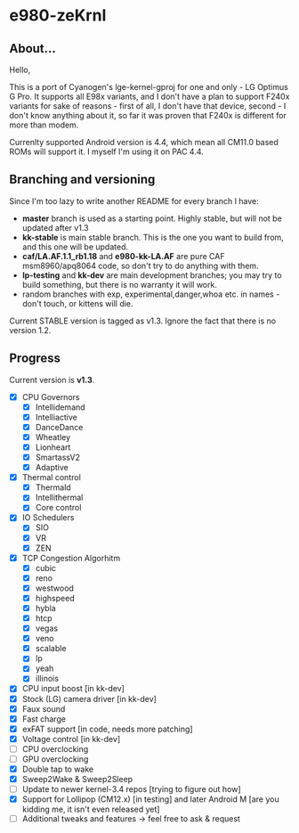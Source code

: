 # e980-zeKrnl

## About...

Hello,

This is a port of Cyanogen's lge-kernel-gproj for one and only - LG 
Optimus G Pro. It supports all E98x variants, and I don't have a plan 
to support F240x variants for sake of reasons - first of all, I don't 
have that device, second - I don't know anything about it, so far it 
was proven that F240x is different for more than modem.

Currenlty supported Android version is 4.4, which mean all CM11.0 
based ROMs will support it. I myself I'm using it on PAC 4.4.

## Branching and versioning
Since I'm too lazy to write another README for every branch I have:

- **master** branch is used as a starting point. Highly stable, but will not be updated after v1.3
- **kk-stable** is main stable branch. This is the one you want to build from, and this one will be updated.
- **caf/LA.AF.1.1_rb1.18** and **e980-kk-LA.AF** are pure CAF msm8960/apq8064 code, so don't try to do anything with them.
- **lp-testing** and **kk-dev** are main development branches; you may try to build something, but there is no warranty it will work.
- random branches with exp, experimental,danger,whoa etc. in names - don't touch, or kittens will die.

Current STABLE version is tagged as v1.3. Ignore the fact that there is no version 1.2.

## Progress

Current version is **v1.3**.

- [x] CPU Governors
	- [x] Intellidemand
	- [x] Intelliactive
	- [x] DanceDance
	- [x] Wheatley
	- [x] Lionheart
	- [x] SmartassV2
	- [x] Adaptive
- [x] Thermal control
	- [x] Thermald
	- [x] Intellithermal
	- [x] Core control
- [x] IO Schedulers
	- [x] SIO
	- [x] VR
	- [x] ZEN
- [x] TCP Congestion Algorhitm
	- [x] cubic
	- [x] reno
	- [x] westwood
	- [x] highspeed
	- [x] hybla
	- [x] htcp
	- [x] vegas
	- [x] veno
	- [x] scalable
	- [x] lp
	- [x] yeah
	- [x] illinois
- [x] CPU input boost [in kk-dev]
- [x] Stock (LG) camera driver [in kk-dev]
- [x] Faux sound
- [x] Fast charge
- [x] exFAT support [in code, needs more patching]
- [x] Voltage control [in kk-dev]
- [ ] CPU overclocking
- [ ] GPU overclocking
- [x] Double tap to wake
- [x] Sweep2Wake & Sweep2Sleep
- [ ] Update to newer kernel-3.4 repos [trying to figure out how]
- [x] Support for Lollipop (CM12.x) [in testing] and later Android M [are you kidding me, it isn't even released yet]
- [ ] Additional tweaks and features -> feel free to ask & request
